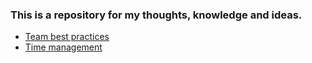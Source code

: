 ### This is a repository for my thoughts, knowledge and ideas.

- [Team best practices](link_team_best_proctices)
- [Time management](link_time_management) 

[link_team_best_proctices]: team-best-proctices.md
[link_time_management]: time-management.md

